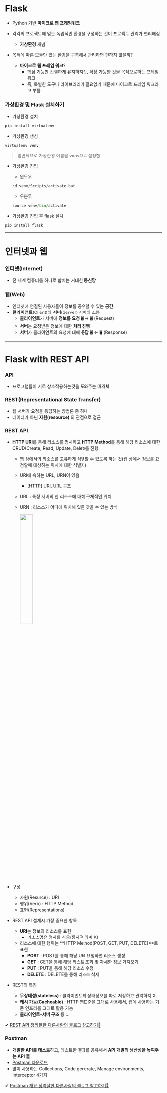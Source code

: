 # Flask
+ Python 기반 **마이크로 웹 프레임워크**
+ 각각의 프로젝트에 맞는 독립적인 환경을 구성하는 것이 프로젝트 관리가 편리해짐
   + **가상환경** 개념 
+ 목적에 따른 모듈만 있는 환경을 구축해서 관리하면 편하지 않을까?

   + **마이크로 웹 프레임 워크**?
      + 핵심 기능만 간결하게 유지하지만, 확장 가능한 것을 목적으로하는 프레임워크
      + 즉, 특별한 도구나 라이브러리가 필요없기 때문에 마이크로 프레임 워크라고 부름
      
### 가상환경 및 Flask 설치하기      

+ 가상환경 설치   
 ```python
 pip install virtualenv
 ```

+ 가상환경 생성  
 ```python
 virtualenv venv
 ```
  > 일반적으로 가상환경 이름을 venv으로 설정함

+ 가상환경 진입  
   + 윈도우   
    ```python
    cd venv/Scripts/activate.bat
    ```
   
   + 우분투
    ```python
    source venv/bin/activate
    ```

+ 가상환경 진입 후 flask 설치
 ```python
 pip install flask
 ```

-----------------------------------------

# 인터넷과 웹   

### 인터넷(Internet)
+ 전 세계 컴퓨터를 하나로 합치는 거대한 **통신망**

### 웹(Web)
+ 인터넷에 연결된 사용자들이 정보를 공유할 수 있는 **공간**
+ **클라이언트**(Client)와 **서버**(Server) 사이의 소통
   + **클라이언트**가 서버에 **정보를 요청** 🖥 → 🖥 (Request)
   + **서버**는 요청받은 정보에 대한 **처리 진행** 
   + **서버**가 클라이언트의 요청에 대해 **응답** 🖥 ← 🖥 (Response)


----------------------------------------------
# Flask with REST API

### API
+ 프로그램들이 서로 상호작용하는것을 도와주는 **매개체**

### REST(Representational State Transfer)
+ 웹 서버가 요청을 응답하는 방법론 중 하나
+ 데이터가 아닌 **자원(resource)** 의 관점으로 접근

### REST API 
+ **HTTP URI**를 통해 리소스를 명시하고 **HTTP Method**를 통해 해당 리소스에 대한 CRUD(Create, Read, Update, Delet)를 진행
   + 웹 상에서의 리소스를 고유하게 식별할 수 있도록 하는 것(웹 상에서 정보를 요청할때 대상하는 위치에 대한 식별자)
   + URI에 속하는 URL, URN이 있음 
      + [[HTTP] URI, URL 구조](https://victorydntmd.tistory.com/287)
   + URL : 특정 서버의 한 리소스에 대해 구체적인 위치
   + URN : 리소스가 어디에 위치해 있든 찾을 수 있는 방식   
   
      <img src="https://user-images.githubusercontent.com/72974863/102746040-c8587200-43a0-11eb-8a58-1ad62ba266e1.png" width="30%" height="30%">
      
+ 구성
   + 자원(Resurce) : URI
   + 행위(Verb) : HTTP Method
   + 표현(Representations)
   
+ REST API 설계시 가장 중요한 항목 
   + **URI**는 정보의 리소스를 표현
      + 리소스명은 명사를 사용(동사적 의미 X)
   + 리소스에 대한 행위는 **HTTP Method(POST, GET, PUT, DELETE)**로 표현
      + **POST** : POST를 통해 해당 URI 요청하면 리소스 생성
      + **GET** : GET을 통해 해당 리스트 조회 및 자세한 정보 가져오기
      + **PUT** : PUT을 통해 해당 리소스 수정
      + **DELETE** : DELETE를 통해 리소스 삭제
   
+ REST의 특징
   + **무상태성(stateless)** : 클라이언트의 상태정보를 따로 저장하고 관리하지 X
   + **캐시 가능(Cacheable)** : HTTP 웹표준을 그대로 사용해서, 웹에 사용하는 기존 인프라를 그대로 활용 가능
   + **클라이언트-서버 구조** 등 ...   
   
   
✔ [REST API 정리잘한 다른사람의 블로그 참고하기👀](https://meetup.toast.com/posts/92)

### Postman
+ **개발한 API를 테스트**하고, 테스트한 결과를 공유해서 **API 개발의 생산성을 높여주는 API 툴**
+ [Postman 다운로드](https://www.getpostman.com/downloads/)
+ 많이 사용하는 Collections, Code generate, Manage environments, Interceptor 4가지 
    
    
✔ [Postman 개요 정리잘한 다른사람의 블로그 참고하기👀](https://meetup.toast.com/posts/107)

